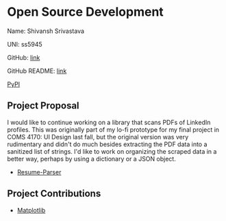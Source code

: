 # Open Source Development

Name: Shivansh Srivastava

UNI: ss5945

GitHub: [link](https://github.com/ShivanshSrivastava1)

GitHub README: [link](https://github.com/ShivanshSrivastava1/ShivanshSrivastava1/blob/main/README.md)

[PyPI](https://pypi.org/user/ss5945/)

## Project Proposal

I would like to continue working on a library that scans PDFs of LinkedIn profiles. This was originally part of my lo-fi prototype for my final project in COMS 4170: UI Design last fall, but the original version was very rudimentary and didn't do much besides extracting the PDF data into a sanitized list of strings. I'd like to work on organizing the scraped data in a better way, perhaps by using a dictionary or a JSON object.

- [Resume-Parser](../projects/python/Resume-Parser.md)

## Project Contributions

- [Matplotlib](../projects/python/matplotlib.md)
